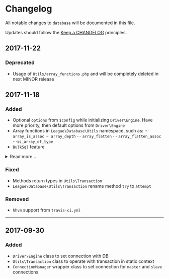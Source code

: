 # Changelog

All notable changes to `database` will be documented in this file.

Updates should follow the [Keep a CHANGELOG](http://keepachangelog.com/) principles.

## 2017-11-22

### Deprecated
- Usage of `Utils/array_functions.php` and will be completely deleted in next MINOR release

## 2017-11-18

### Added
- Optional `options` from `$config` while initializing `Driver\Engine`. Have more priority, then default options from `Driver\Engine`
- Array functions in `League\Database\Utils` namespace, such as:
  ⋅⋅⋅ `array_is_assoc`
  ⋅⋅⋅ `array_depth`
  ⋅⋅⋅ `array_flatten`
  ⋅⋅⋅ `array_flatten_assoc`
  ⋅⋅⋅`is_array_of_type`
- `BulkSql` feature
<details>
    <summary>Read more...</summary>
    
    * `BulkInsert`, `BulkReplace` and `BulkDelete` classes 
    * `BulkSqlTrait` with `iterateOverItems` method
    * `IGeneralSql` and `IBulkSql` interfaces
</details>

### Fixed
- Methods return types in `Utils\Transaction`
- `League\Database\Utils\Transaction` rename method `try` to `attempt`

### Removed
- `hhvm` support from `travis-ci.yml`

***

## 2017-09-30

### Added
- `Driver\Engine` class to set connection with DB
- `Utils\Transaction` class to operate with transaction in static context
- `ConnectionManager` wrapper class to set connection for `master` and `slave` connections
